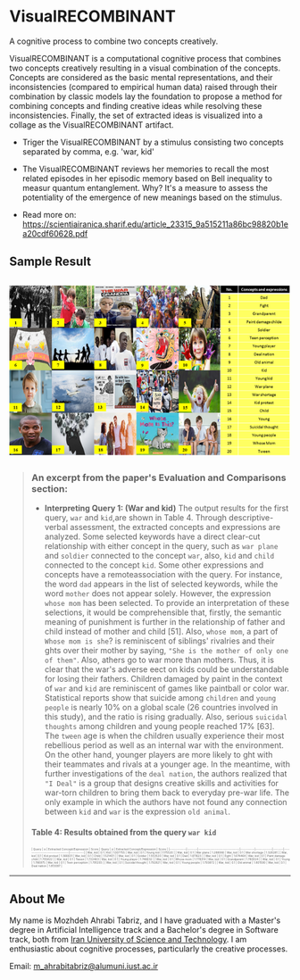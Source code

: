 # VisualRECOMBINANT
A cognitive process to combine two concepts creatively.

VisualRECOMBINANT is a computational cognitive process that combines two concepts creatively resulting in a visual combination of the concepts. 
Concepts are considered as the basic mental representations, and their inconsistencies (compared to empirical human data) raised through their combination by classic models lay the foundation to  propose a method for combining concepts and finding creative ideas while resolving these inconsistencies. Finally, the set of extracted ideas is visualized into a collage as the VisualRECOMBINANT artifact.

- Triger the VisualRECOMBINANT by a stimulus consisting two concepts separated by comma, e.g. 'war, kid'
- The VisualRECOMBINANT reviews her memories to recall the most related episodes in her episodic memory based on Bell inequality to measur quantum entanglement. Why? It's a measure to assess the potentiality of the emergence of new meanings based on the stimulus.

- Read more on: https://scientiairanica.sharif.edu/article_23315_9a515211a86bc98820b1ea20cdf60628.pdf

## Sample Result
!['war, kid' combination result](https://github.com/mozhani/VisualRECOMBINANT/blob/main/image.png)
---
>
>### An excerpt from the paper's Evaluation and Comparisons section:
>- **Interpreting Query 1: (War and kid)** The output results for the first query, `war` and `kid`,are shown in Table 4. Through descriptive-verbal assessment, the extracted concepts and expressions are analyzed. Some selected keywords have a direct clear-cut relationship with either concept in the query, such as `war plane` and `soldier` connected to the concept `war`, also, `kid` and `child` connected to the concept `kid`. Some other expressions and concepts have a remoteassociation with the query. For instance, the word `dad` appears in the list of selected keywords, while the word `mother` does not appear solely. However, the expression `whose mom` has been selected. To provide an interpretation of these selections, it would be comprehensible that, firstly, the semantic meaning of punishment is further in the relationship of father and child instead of mother and child [51]. Also, `whose mom`, a part of `Whose mom is she`? is reminiscent of siblings' rivalries and their ghts over their mother by saying, `"She is the mother of only one of them"`. Also, athers go to war more than mothers. Thus, it is clear that the war's adverse eect on kids could be understandable for losing their fathers. Children damaged by paint in the context of `war` and `kid` are reminiscent of games like paintball or color war. Statistical reports show that suicide among `children` and `young people` is nearly 10% on a global scale (26 countries involved in this study), and the ratio is rising gradually. Also, serious `suicidal thoughts` among children and young people reached 17% [63]. The `tween` age is when the children usually experience their most rebellious period as well as an internal war with the environment. On the other hand, younger players are more likely to ght with their teammates and rivals at a younger age. In the meantime, with further investigations of the `deal nation`, the authors realized that `"I Deal"` is a group that designs creative skills and activities for war-torn children to bring them back to everyday pre-war life. The only example in which the authors have not found any connection between `kid` and `war` is the expression `old animal`.
> </div>
>
>#### Table 4: Results obtained from the query `war kid`
>
> <div style="font-size: 5px">
>| Query       | α      | Extracted Concept/Expression   | Score     | Query       | α      | Extracted Concept/Expression    | Score     |
>|-------------|--------|--------------------------------|-----------|-------------|--------|---------------------------------|-----------|
>| War, kid    | 0.1    | Kid                           | 1.007755  | War, kid    | 0.1    | Young kid                      | 1.175520  |
>| War, kid    | 0.1    | War plane                     | 1.288066  | War, kid    | 0.1    | War shortage                   | 1.328281  |
>| War, kid    | 0.1    | Kid protest                   | 1.366631  | War, kid    | 0.1    | Child                          | 1.521401  |
>| War, kid    | 0.1    | Soldier                       | 1.553520  | War, kid    | 0.1    | Dad                            | 1.611623  |
>| War, kid    | 0.1    | Fight                         | 1.674464  | War, kid    | 0.1    | Paint damage child             | 1.705422  |
>| War, kid    | 0.1    | Tween                         | 1.722463  | War, kid    | 0.1    | Young player                   | 1.746632  |
>| War, kid    | 0.1    | Whose mom                     | 1.778314  | War, kid    | 0.1    | Grandparent                    | 1.780024  |
>| War, kid    | 0.1    | Young                         | 1.786975  | War, kid    | 0.1    | Teen perception                | 1.791293  |
>| War, kid    | 0.1    | Suicidal thought              | 1.792821  | War, kid    | 0.1    | Young people                   | 1.793872  |
>| War, kid    | 0.1    | Old animal                    | 1.801590  | War, kid    | 0.1    | Deal nation                    | 1.813097  |
>
> </div>
---
## About Me
My name is Mozhdeh Ahrabi Tabriz, and I have graduated with a Master's degree in Artificial Intelligence track and a Bachelor's degree in Software track, both from [Iran University of Science and Technology](https://iust.ac.ir). I am enthusiastic about cognitive processes, particularly the creative processes. 

Email: m_ahrabitabriz@alumuni.iust.ac.ir
